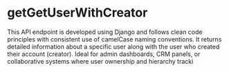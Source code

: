 # getGetUserWithCreator
This API endpoint is developed using Django and follows clean code principles with consistent use of camelCase naming conventions. It returns detailed information about a specific user along with the user who created their account (creator).  Ideal for admin dashboards, CRM panels, or collaborative systems where user ownership and hierarchy tracki
